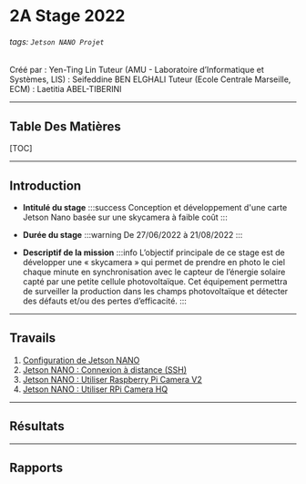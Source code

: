# **2A Stage 2022**
###### tags: `Jetson NANO Projet`
Créé par : Yen-Ting Lin
Tuteur (AMU - Laboratoire d’Informatique et Systèmes, LIS) : Seifeddine BEN ELGHALI
Tuteur (Ecole Centrale Marseille, ECM) : Laetitia ABEL-TIBERINI

----------------
## **Table Des Matières**
[TOC]

----------------
## **Introduction**
- **Intitulé du stage**
:::success
Conception et développement d'une carte Jetson Nano basée sur une skycamera à faible coût
:::

- **Durée du stage**
:::warning
De 27/06/2022 à 21/08/2022
:::

- **Descriptif de la mission**
:::info
L’objectif principale de ce stage est de développer une « skycamera » qui permet de prendre en photo le ciel chaque minute en synchronisation avec le capteur de l’énergie solaire capté par une petite cellule photovoltaïque. Cet équipement permettra de surveiller la production dans les champs photovoltaïque et détecter des défauts et/ou des pertes d’efficacité.
:::

----------------
## **Travails**
1. [Configuration de Jetson NANO](https://hackmd.io/@8KbRc796SnuYA2Dvsvk_BA/BJHzEBu59)
2. [Jetson NANO : Connexion à distance (SSH)](https://hackmd.io/@8KbRc796SnuYA2Dvsvk_BA/r1d2L5O55)
3. [Jetson NANO : Utiliser Raspberry Pi Camera V2](https://hackmd.io/@8KbRc796SnuYA2Dvsvk_BA/SkYjr6K5q)
4. [Jetson NANO : Utiliser RPi Camera HQ](https://hackmd.io/@8KbRc796SnuYA2Dvsvk_BA/Hk5h0kqc9)

----------------
## **Résultats**


----------------
## **Rapports**
